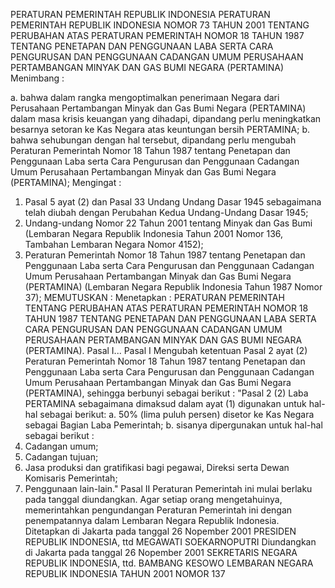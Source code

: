  PERATURAN PEMERINTAH REPUBLIK INDONESIA PERATURAN PEMERINTAH REPUBLIK INDONESIA NOMOR 73 TAHUN 2001 TENTANG PERUBAHAN ATAS PERATURAN PEMERINTAH NOMOR 18 TAHUN 1987 TENTANG PENETAPAN DAN PENGGUNAAN LABA SERTA CARA PENGURUSAN DAN PENGGUNAAN CADANGAN UMUM PERUSAHAAN PERTAMBANGAN MINYAK DAN GAS BUMI NEGARA (PERTAMINA)
Menimbang :

a. bahwa dalam rangka mengoptimalkan penerimaan Negara dari Perusahaan Pertambangan Minyak dan Gas Bumi Negara (PERTAMINA) dalam masa krisis keuangan yang dihadapi, dipandang perlu meningkatkan besarnya setoran ke Kas Negara atas keuntungan bersih PERTAMINA;
b. bahwa sehubungan dengan hal tersebut, dipandang perlu mengubah Peraturan Pemerintah Nomor 18 Tahun 1987 tentang Penetapan dan Penggunaan Laba serta Cara Pengurusan dan Penggunaan Cadangan Umum Perusahaan Pertambangan Minyak dan Gas Bumi Negara (PERTAMINA);
Mengingat :

1. Pasal 5 ayat (2) dan Pasal 33 Undang Undang Dasar 1945 sebagaimana telah diubah dengan Perubahan Kedua Undang-Undang Dasar 1945;
2. Undang-undang Nomor 22 Tahun 2001 tentang Minyak dan Gas Bumi (Lembaran Negara Republik Indonesia Tahun 2001 Nomor 136, Tambahan Lembaran Negara Nomor 4152);
3. Peraturan Pemerintah Nomor 18 Tahun 1987 tentang Penetapan dan Penggunaan Laba serta Cara Pengurusan dan Penggunaan Cadangan Umum Perusahaan Pertambangan Minyak dan Gas Bumi Negara (PERTAMINA) (Lembaran Negara Republik Indonesia Tahun 1987 Nomor 37);
MEMUTUSKAN :
 Menetapkan : PERATURAN PEMERINTAH TENTANG PERUBAHAN ATAS PERATURAN PEMERINTAH NOMOR 18 TAHUN 1987 TENTANG PENETAPAN DAN PENGGUNAAN LABA SERTA CARA PENGURUSAN DAN PENGGUNAAN CADANGAN UMUM PERUSAHAAN PERTAMBANGAN MINYAK DAN GAS BUMI NEGARA (PERTAMINA). Pasal I...
Pasal I
Mengubah ketentuan Pasal 2 ayat (2) Peraturan Pemerintah Nomor 18 Tahun 1987 tentang Penetapan dan Penggunaan Laba serta Cara Pengurusan dan Penggunaan Cadangan Umum Perusahaan Pertambangan Minyak dan Gas Bumi Negara (PERTAMINA), sehingga berbunyi sebagai berikut : "Pasal 2 (2) Laba PERTAMINA sebagaimana dimaksud dalam ayat (1) digunakan untuk hal-hal sebagai berikut:
a. 50% (lima puluh persen) disetor ke Kas Negara sebagai Bagian Laba Pemerintah;
b. sisanya dipergunakan untuk hal-hal sebagai berikut :
1. Cadangan umum;
2. Cadangan tujuan;
3. Jasa produksi dan gratifikasi bagi pegawai, Direksi serta Dewan Komisaris Pemerintah;
4. Penggunaan lain-lain."
Pasal II
Peraturan Pemerintah ini mulai berlaku pada tanggal diundangkan.
Agar setiap orang mengetahuinya, memerintahkan pengundangan Peraturan Pemerintah ini dengan penempatannya dalam Lembaran Negara Republik Indonesia. Ditetapkan di Jakarta pada tanggal 26 Nopember 2001 PRESIDEN REPUBLIK INDONESIA, ttd MEGAWATI SOEKARNOPUTRI Diundangkan di Jakarta pada tanggal 26 Nopember 2001 SEKRETARIS NEGARA REPUBLIK INDONESIA, ttd. BAMBANG KESOWO LEMBARAN NEGARA REPUBLIK INDONESIA TAHUN 2001 NOMOR 137